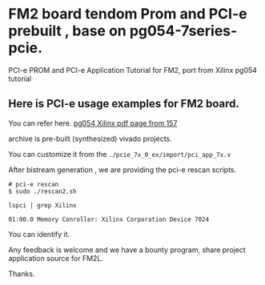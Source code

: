 # FM2 board tendom Prom and PCI-e prebuilt , base on pg054-7series-pcie.

PCI-e PROM and PCI-e Application Tutorial for FM2, port from Xilinx pg054 tutorial

## Here is PCI-e usage examples for FM2 board.

You can refer here. [pg054 Xilinx pdf page from 157](https://www.xilinx.com/support/documentation/ip_documentation/pcie_7x/v3_0/pg054-7series-pcie.pdf)

archive is pre-built (synthesized) vivado projects.

You can customize it from the `./pcie_7x_0_ex/import/pci_app_7x.v `

After bistream generation , we are providing the pci-e rescan scripts.

```
# pci-e rescan
$ sudo ./rescan2.sh

lspci | grep Xilinx 

01:00.0 Memory Conroller: Xilinx Corporation Device 7024
```

You can identify it.

Any feedback is welcome and we have a bounty program, share project application source for FM2L.

Thanks.
